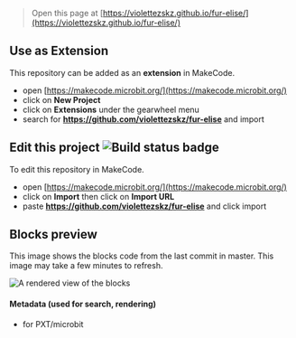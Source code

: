 
> Open this page at [https://violettezskz.github.io/fur-elise/](https://violettezskz.github.io/fur-elise/)

## Use as Extension

This repository can be added as an **extension** in MakeCode.

* open [https://makecode.microbit.org/](https://makecode.microbit.org/)
* click on **New Project**
* click on **Extensions** under the gearwheel menu
* search for **https://github.com/violettezskz/fur-elise** and import

## Edit this project ![Build status badge](https://github.com/violettezskz/fur-elise/workflows/MakeCode/badge.svg)

To edit this repository in MakeCode.

* open [https://makecode.microbit.org/](https://makecode.microbit.org/)
* click on **Import** then click on **Import URL**
* paste **https://github.com/violettezskz/fur-elise** and click import

## Blocks preview

This image shows the blocks code from the last commit in master.
This image may take a few minutes to refresh.

![A rendered view of the blocks](https://github.com/violettezskz/fur-elise/raw/master/.github/makecode/blocks.png)

#### Metadata (used for search, rendering)

* for PXT/microbit
<script src="https://makecode.com/gh-pages-embed.js"></script><script>makeCodeRender("{{ site.makecode.home_url }}", "{{ site.github.owner_name }}/{{ site.github.repository_name }}");</script>
